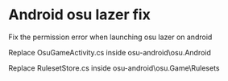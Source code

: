 # Android osu lazer fix
Fix the permission error when launching osu lazer on android

Replace OsuGameActivity.cs inside osu-android\osu.Android

Replace RulesetStore.cs inside osu-android\osu.Game\Rulesets

